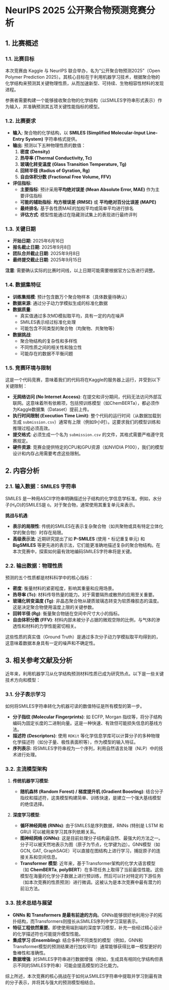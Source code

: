 # NeurIPS 2025 公开聚合物预测竞赛分析

## 1. 比赛概述

### 1.1. 比赛目标

本次竞赛由 Kaggle 与 NeurIPS 联合举办，名为“公开聚合物预测2025”（Open Polymer Prediction 2025）。其核心目标在于利用机器学习技术，根据聚合物的化学结构来预测其关键物理性质，从而加速新型、可持续、生物相容性材料的发现进程。

参赛者需要构建一个能够接收聚合物的化学结构（以SMILES字符串形式表示）作为输入，并准确预测其五项关键性能指标的模型。

### 1.2. 比赛要求

- **输入**: 聚合物的化学结构，以 **SMILES (Simplified Molecular-Input Line-Entry System)** 字符串格式提供。
- **输出**: 预测以下五种物理性质的数值：
    1.  **密度 (Density)**
    2.  **热导率 (Thermal Conductivity, Tc)**
    3.  **玻璃化转变温度 (Glass Transition Temperature, Tg)**
    4.  **回转半径 (Radius of Gyration, Rg)**
    5.  **自由体积分数 (Fractional Free Volume, FFV)**
- **评估指标**: 
    - **主要指标**: 预计采用**平均绝对误差 (Mean Absolute Error, MAE)** 作为主要评估指标
    - **可能的辅助指标**: **均方根误差 (RMSE)** 或 **平均绝对百分比误差 (MAPE)**
    - **最终排名**: 基于各性质MAE的加权平均或简单平均进行排名
    - **评估方式**: 模型性能通过在隐藏测试集上的表现进行最终评判

### 1.3. 关键日期

- **开始日期**: 2025年6月16日
- **报名截止日期**: 2025年9月8日
- **团队合并截止日期**: 2025年9月8日
- **最终提交截止日期**: 2025年9月15日

**注意**: 需要确认实际的比赛时间线，以上日期可能需要根据官方公告进行调整。

### 1.4. 数据集特征

- **训练集规模**: 预计包含数万个聚合物样本（具体数量待确认）
- **数据来源**: 通过分子动力学模拟生成的标准化数据
- **数据质量**: 
    - 真实值通过多次MD模拟取平均，具有一定的内在噪声
    - SMILES表示经过标准化处理
    - 可能包含不同类型的聚合物（均聚物、共聚物等）
- **数据挑战**: 
    - 聚合物结构的复杂性和多样性
    - 不同性质之间的相关性和独立性
    - 可能存在的数据不平衡问题

### 1.5. 竞赛环境与限制

这是一个代码竞赛，意味着我们的代码将在Kaggle的服务器上运行，并受到以下关键限制：
- **无网络访问 (No Internet Access)**: 在提交和评分期间，代码无法访问外部互联网。这意味着所有依赖项，包括预训练模型（如ChemBERTa），都必须作为Kaggle数据集（Dataset）提前上传。
- **执行时间限制 (Execution Time Limit)**: 整个代码的运行时间（从数据加载到生成 `submission.csv`）通常有上限（例如9小时）。这要求我们的模型训练和推理过程必须高效。
- **提交格式**: 必须生成一个名为 `submission.csv` 的文件，其格式需要严格遵守竞赛规定。
- **硬件资源**: 竞赛会提供特定的CPU和GPU资源（如NVIDIA P100），我们的模型设计和内存占用需要考虑这些限制。

## 2. 内容分析

### 2.1. 输入数据：SMILES 字符串

SMILES 是一种用ASCII字符串明确描述分子结构的化学信息学标准。例如，水分子(H₂O)的SMILES是 `O`。对于聚合物，通常使用其重复单元来表示。

**挑战与机遇**:
- **表示的局限性**: 传统的SMILES在表示复杂聚合物（如共聚物或具有特定立体化学的聚合物）时存在局限。
- **高级表示法**: 近期研究提出了如 **P-SMILES** (使用 `*` 标记重复单元) 和 **BigSMILES** 等更先进的表示法，它们能更准确地描述复杂的聚合物结构。在本次竞赛中，探索如何最有效地编码SMILES字符串将是关键。

### 2.2. 输出数据：物理性质

预测的五个性质都是材料科学中的核心指标：
- **密度**: 衡量材料的紧密程度，影响其重量和应用场景。
- **热导率 (Tc)**: 材料传导热量的能力。对于需要隔热或散热的应用至关重要。
- **玻璃化转变温度 (Tg)**: 非晶态聚合物从硬质玻璃态转变为软质橡胶态的温度。这是决定聚合物使用温度上限的关键参数。
- **回转半径 (Rg)**: 衡量聚合物链在空间中尺寸大小的指标。
- **自由体积分数 (FFV)**: 材料内部未被分子占据的微观空隙的比例，与气体的渗透性和材料的力学性能密切相关。

这些性质的真实值（Ground Truth）是通过多次分子动力学模拟取平均得到的，这意味着数据本身具有一定的噪声和不确定性。

## 3. 相关参考文献及分析

近年来，利用机器学习从化学结构预测材料性质已成为研究热点。以下是一些关键技术方向和模型：

### 3.1. 分子表示学习

如何将SMILES字符串转化为机器可读的数值特征是所有模型的第一步。
- **分子指纹 (Molecular Fingerprints)**: 如 ECFP, Morgan 指纹等，将分子结构编码为固定长度的二进制向量。这是一种快速、有效但可能损失信息的基线方法。
- **描述符 (Descriptors)**: 使用 `RDKit` 等化学信息学库可以计算分子的多种物理化学描述符（如分子量、极性表面积等），作为模型的输入特征。
- **序列表示**: 将SMILES字符串视为一个序列，利用自然语言处理（NLP）中的技术进行处理。

### 3.2. 主流模型架构

1.  **传统机器学习模型**:
    - **随机森林 (Random Forest) / 梯度提升机 (Gradient Boosting)**: 结合分子指纹和描述符，这类模型构建简单、训练快速，是建立一个强大基线模型的绝佳选择。

2.  **深度学习模型**:
    - **循环神经网络 (RNNs)**: 由于SMILES是序列数据，RNNs (特别是 LSTM 和 GRU) 可以被用来学习其序列依赖关系。
    - **图神经网络 (GNNs)**: 这是目前处理分子结构最自然、最强大的方法之一。分子可以被天然地表示为图（原子为节点，化学键为边）。GNN模型（如 GCN, GAT, GraphSAGE）可以直接在图结构上进行学习，捕捉原子的连接关系和空间信息。
    - **Transformer 模型**: 近年来，基于Transformer架构的化学大语言模型（如 **ChemBERTa**, **polyBERT**）在多项任务上取得了当前最佳性能。这些模型在海量的化学分子数据上进行预训练，然后可以针对特定的下游任务（如本次竞赛的性质预测）进行微调。这被认为是本次竞赛中最有潜力的前沿方法。

### 3.3. 技术总结与展望

- **GNNs 和 Transformers 是最有前途的方向**。GNNs能够很好地利用分子的拓扑结构，而Transformers则擅长从SMILES序列中学习深层表示。
- **特征工程依然重要**。即使使用端到端的深度学习模型，补充一些经过精心设计的化学描述符也可能提升模型性能。
- **集成学习 (Ensembling)**: 结合多种不同类型的模型（例如，GNN和Transformer模型的预测结果进行加权平均）通常能够获得比单一模型更好的鲁棒性和准确性。
- **数据增强**: 对SMILES字符串进行数据增强（例如，生成具有相同化学结构但表示不同的SMILES字符串）可能会提高模型的泛化能力。

综上所述，本次竞赛的核心挑战在于如何从SMILES字符串中提取并学习到最有效的分子表示，并将其与强大的预测模型相结合。